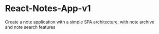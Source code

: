 # React-Notes-App-v1
 Create a note application with a simple SPA architecture, with note archive and note search features
